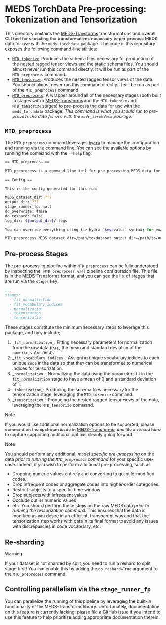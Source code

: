 # MEDS TorchData Pre-processing: Tokenization and Tensorization

This directory contains the [MEDS-Transforms](https://meds-transforms.readthedocs.io/en/stable/)
transformations and overall CLI tool for executing the transformations necessary to pre-process MEDS data for
use with the `meds_torchdata` package. The code in this repository exposes the following command-line
utilities:

- [`MTD_tokenize`](tokenization.py): Produces the schema files necessary for production of the nested ragged
    tensor views and the static schema files. You should almost never run this command directly. It will be
    run as part of the `MTD_preprocess` command.
- [`MTD_tensorize`](tensorization.py): Produces the nested ragged tensor views of the data. You should
    almost never run this command directly. It will be run as part of the `MTD_preprocess` command.
- [`MTD_preprocess`](__main__.py): A wrapper around all of the necessary stages (both built in stages within
    [MEDS-Transforms](https://meds-transforms.readthedocs.io/en/stable/) and the `MTD_tokenize` and
    `MTD_tensorize` stages) to pre-process the data for use with the `meds_torchdata` package. _This command is
    what you should run to pre-process the data for use with the `meds_torchdata` package._

## `MTD_preprocess`

The `MTD_preprocess` command leverages [`hydra`](https://hydra.cc/) to manage the configuration and running
via the command line. You can see the available options by running the command with the `--help` flag:

```bash
== MTD_preprocess ==

MTD_preprocess is a command line tool for pre-processing MEDS data for use with meds_torchdata.

== Config ==

This is the config generated for this run:

MEDS_dataset_dir: ???
output_dir: ???
stage_runner_fp: null
do_overwrite: false
do_reshard: false
log_dir: ${output_dir}/.logs

You can override everything using the hydra `key=value` syntax; for example:

MTD_preprocess MEDS_dataset_dir=/path/to/dataset output_dir=/path/to/output do_overwrite=True
```

## Pre-process Stages

The pre-processing pipeline within `MTD_preprocess` can be fully understood by inspecting the
[`_MTD_preprocess.yaml`](configs/_MTD_preprocess.yaml) pipeline configuration file. This file is in the
MEDS-Transforms format, and you can see the list of stages that are run via the `stages` key:

```yaml
...
stages:
  - fit_normalization
  - fit_vocabulary_indices
  - normalization
  - tokenization
  - tensorization
```

These stages constitute the minimum necessary steps to leverage this package, and they include;

1. \_`fit_normalization_`: Fitting necessary parameters for normalization from the raw data (e.g., the mean and
    standard deviation of the `numeric_value` field).
2. \_`fit_vocabulary_indices_`: Assigning unique vocabulary indices to each unique `code` in the data so that
    they can be transformed to numerical indices for tensorization.
3. \_`normalization_`: Normalizing the data using the parameters fit in the `fit_normalization` stage to have a
    mean of 0 and a standard deviation of 1.
4. \_`tokenization_`: Producing the schema files necessary for the tensorization stage, leveraging the
    `MTD_tokenize` command.
5. \_`tensorization_`: Producing the nested ragged tensor views of the data, leveraging the `MTD_tensorize`
    command.

> [!NOTE]
> If you would like additional normalization options to be supported, please comment on the upstream issue in
> [MEDS-Transforms](https://github.com/mmcdermott/MEDS_transforms/issues/177), _and_ file an issue here to
> capture supporting additional options cleanly going forward.

> [!NOTE]
> You should perform any additional, _model specific pre-processing_ on the data _prior to running the
> `MTD_preprocess` command_ for your specific use-case. Indeed, if you wish to perform additional
> pre-processing, such as
>
> - Dropping numeric values entirely and converting to quantile-modified codes.
> - Drop infrequent codes or aggregate codes into higher-order categories.
> - Restrict subjects to a specific time-window
> - Drop subjects with infrequent values
> - Occlude outlier numeric values
> - etc.
>   You should perform these steps on the raw MEDS data _prior to running the tensorization command_. This
>   ensures that the data is modified as you desire in an efficient, transparent way and that the tensorization
>   step works with data in its final format to avoid any issues with discrepancies in code vocabulary, etc.

## Re-sharding

> [!WARNING]
> If your dataset is not sharded by split, you need to run a reshard to split stage first! You can enable this
> by adding the `do_reshard=True` argument to the `MTD_preprocess` command.

## Controlling parallelism via the `stage_runner_fp`

You can parallelize the running of this pipeline by leveraging the built-in functionality of the
MEDS-Transforms library. Unfortunately, documentation on this feature is currently lacking; please file a
GitHub issue if you intend to use this feature to help prioritize adding appropriate documentation therein.
